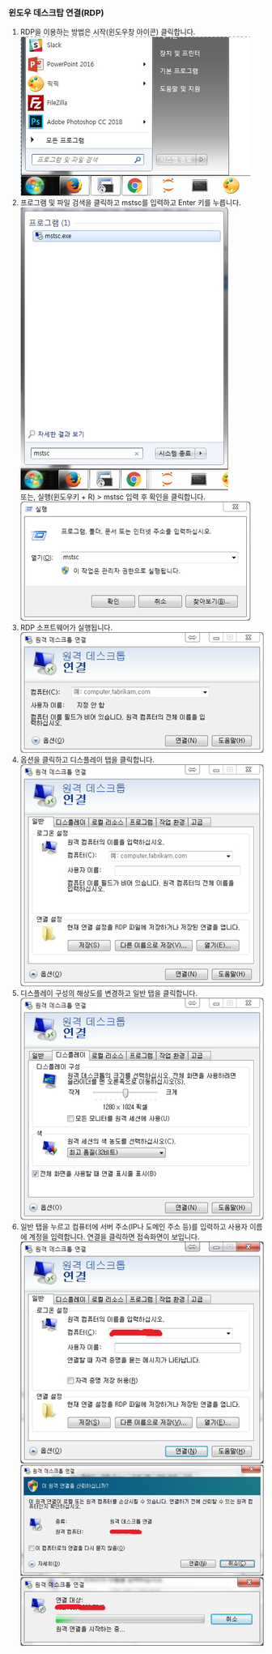 ### 윈도우 데스크탑 연결(RDP)  
1. RDP을 이용하는 방법은 시작(윈도우창 아이콘) 클릭합니다.  
![프로그램 및 파일 검색](img/01_rdp_windowskey.jpg)  
2. 프로그램 및 파일 검색을 클릭하고 mstsc를 입력하고 Enter 키를 누릅니다.  
![mstsc](img/02_rdp_mstsc.jpg)  
또는, 실행(윈도우키 + R) > mstsc 입력 후 확인을 클릭합니다.  
![mstsc](img/03_rdp_mstsc2.jpg)  
3. RDP 소프트웨어가 실행됩니다.  
![RDP](img/04_rdp_software.jpg)  
4. 옵션을 클릭하고 디스플레이 탭을 클릭합니다.  
![옵션](img/05_rdp_software2.jpg)  
5. 디스플레이 구성의 해상도를 변경하고 일반 탭을 클릭합니다.  
![디스플레이](img/06_rdp_software3.jpg)  
6. 일반 탭을 누르고 컴퓨터에 서버 주소(IP나 도메인 주소 등)를 입력하고 사용자 이름에 계정을 입력합니다. 연결을 클릭하면 접속화면이 보입니다.
![서버 주소](img/07_rdp_connect.jpg)  
![신뢰 여부](img/08_rdp_connect2.jpg)  
![접속중](img/09_rdp_connect3.jpg)  
